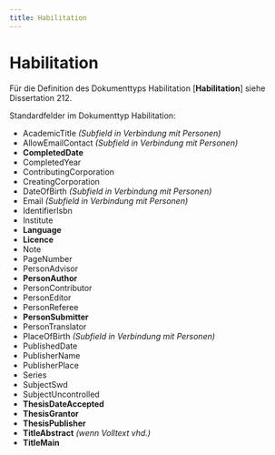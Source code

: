 ```yaml
---
title: Habilitation
---
```


# Habilitation

Für die Definition des Dokumenttyps Habilitation [**Habilitation**] siehe Dissertation
212.

Standardfelder im Dokumenttyp Habilitation:

* AcademicTitle *(Subfield in Verbindung mit Personen)*
* AllowEmailContact *(Subfield in Verbindung mit Personen)*
* **CompletedDate**
* CompletedYear
* ContributingCorporation
* CreatingCorporation
* DateOfBirth *(Subfield in Verbindung mit Personen)*
* Email *(Subfield in Verbindung mit Personen)*
* IdentifierIsbn
* Institute
* **Language**
* **Licence**
* Note
* PageNumber
* PersonAdvisor
* **PersonAuthor**
* PersonContributor
* PersonEditor
* PersonReferee
* **PersonSubmitter**
* PersonTranslator
* PlaceOfBirth *(Subfield in Verbindung mit Personen)*
* PublishedDate
* PublisherName
* PublisherPlace
* Series
* SubjectSwd
* SubjectUncontrolled
* **ThesisDateAccepted**
* **ThesisGrantor**
* **ThesisPublisher**
* **TitleAbstract** *(wenn Volltext vhd.)*
* **TitleMain**
